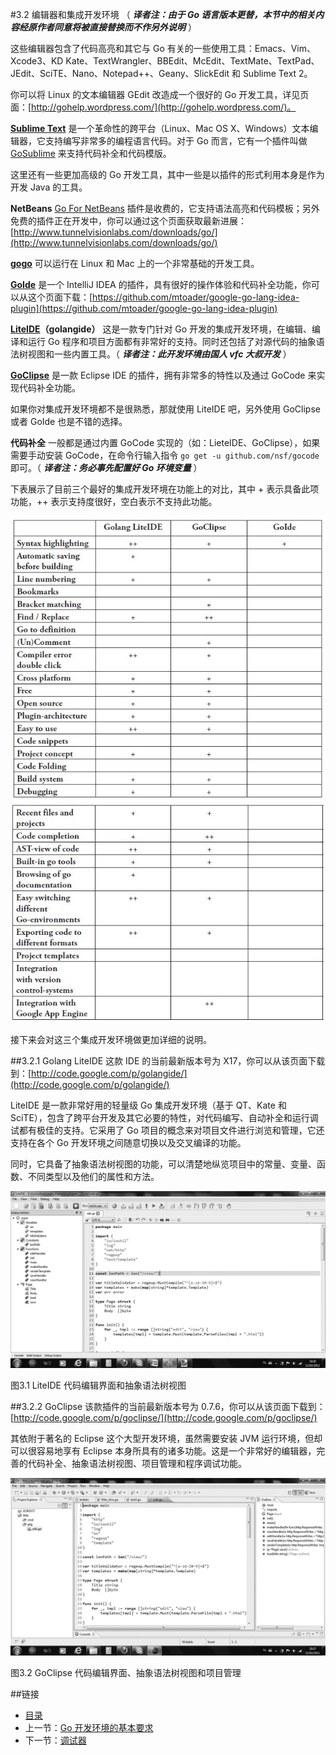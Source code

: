 #3.2 编辑器和集成开发环境
（ ***译者注：由于 Go 语言版本更替，本节中的相关内容经原作者同意将被直接替换而不作另外说明*** ）

这些编辑器包含了代码高亮和其它与 Go 有关的一些使用工具：Emacs、Vim、Xcode3、KD Kate、TextWrangler、BBEdit、McEdit、TextMate、TextPad、JEdit、SciTE、Nano、Notepad++、Geany、SlickEdit 和 Sublime Text 2。

你可以将 Linux 的文本编辑器 GEdit 改造成一个很好的 Go 开发工具，详见页面：[http://gohelp.wordpress.com/](http://gohelp.wordpress.com/)。

**[Sublime Text](http://www.sublimetext.com/dev)** 是一个革命性的跨平台（Linux、Mac OS X、Windows）文本编辑器，它支持编写非常多的编程语言代码。对于 Go 而言，它有一个插件叫做 [GoSublime](https://github.com/DisposaBoy/GoSublime) 来支持代码补全和代码模版。

这里还有一些更加高级的 Go 开发工具，其中一些是以插件的形式利用本身是作为开发 Java 的工具。

**NetBeans** [Go For NetBeans](http://www.winsoft.sk/go.htm) 插件是收费的，它支持语法高亮和代码模板；另外免费的插件正在开发中，你可以通过这个页面获取最新进展：[http://www.tunnelvisionlabs.com/downloads/go/](http://www.tunnelvisionlabs.com/downloads/go/)

**[gogo](http://www.mikeparr.info/golinux.html)** 可以运行在 Linux 和 Mac 上的一个非常基础的开发工具。

**[GoIde](http://go-ide.com/)** 是一个 IntelliJ IDEA 的插件，具有很好的操作体验和代码补全功能，你可以从这个页面下载：[https://github.com/mtoader/google-go-lang-idea-plugin](https://github.com/mtoader/google-go-lang-idea-plugin)

**[LiteIDE](http://code.google.com/p/golangide/downloads/list)（golangide）** 这是一款专门针对 Go 开发的集成开发环境，在编辑、编译和运行 Go 程序和项目方面都有非常好的支持。同时还包括了对源代码的抽象语法树视图和一些内置工具。（ ***译者注：此开发环境由国人 vfc 大叔开发*** ）

**[GoClipse](http://goclipse.googlecode.com/svn/trunk/goclipse-update-site/)** 是一款 Eclipse IDE 的插件，拥有非常多的特性以及通过 GoCode 来实现代码补全功能。

如果你对集成开发环境都不是很熟悉，那就使用 LiteIDE 吧，另外使用 GoClipse 或者 GoIde 也是不错的选择。

**代码补全** 一般都是通过内置 GoCode 实现的（如：LieteIDE、GoClipse），如果需要手动安装 GoCode，在命令行输入指令 `go get -u github.com/nsf/gocode` 即可。（ ***译者注：务必事先配置好 Go 环境变量*** ）

下表展示了目前三个最好的集成开发环境在功能上的对比，其中 + 表示具备此项功能，++ 表示支持度很好，空白表示不支持此功能。

![](images/3.2.idetable1.jpg?raw=true)
![](images/3.2.idetable2.jpg?raw=true)

接下来会对这三个集成开发环境做更加详细的说明。

##3.2.1 Golang LiteIDE
这款 IDE 的当前最新版本号为 X17，你可以从该页面下载到：[http://code.google.com/p/golangide/](http://code.google.com/p/golangide/)

LiteIDE 是一款非常好用的轻量级 Go 集成开发环境（基于 QT、Kate 和 SciTE），包含了跨平台开发及其它必要的特性，对代码编写、自动补全和运行调试都有极佳的支持。它采用了 Go 项目的概念来对项目文件进行浏览和管理，它还支持在各个 Go 开发环境之间随意切换以及交叉编译的功能。

同时，它具备了抽象语法树视图的功能，可以清楚地纵览项目中的常量、变量、函数、不同类型以及他们的属性和方法。

![](images/3.2.liteide.jpg?raw=true)

图3.1 LiteIDE 代码编辑界面和抽象语法树视图

##3.2.2 GoClipse
该款插件的当前最新版本号为 0.7.6，你可以从该页面下载到：[http://code.google.com/p/goclipse/](http://code.google.com/p/goclipse/)

其依附于著名的 Eclipse 这个大型开发环境，虽然需要安装 JVM 运行环境，但却可以很容易地享有 Eclipse 本身所具有的诸多功能。这是一个非常好的编辑器，完善的代码补全、抽象语法树视图、项目管理和程序调试功能。

![](images/3.2.goclipse.jpg?raw=true)

图3.2 GoClipse 代码编辑界面、抽象语法树视图和项目管理

##链接
- [目录](directory.md)
- 上一节：[Go 开发环境的基本要求](03.1.md)
- 下一节：[调试器](03.3.md)